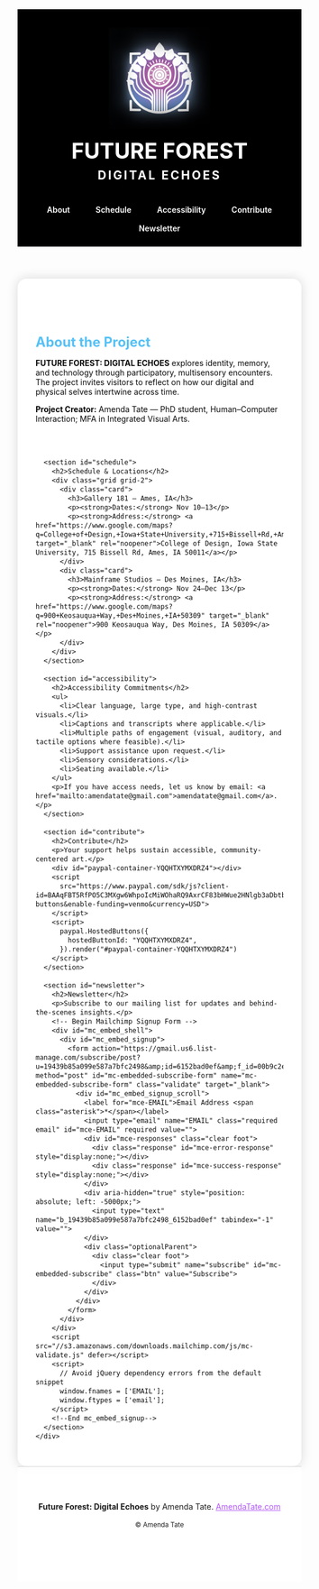 <!doctype html>
<html lang="en">
<head>
  <meta charset="utf-8" />
  <meta name="viewport" content="width=device-width, initial-scale=1" />
  <meta name="description" content="FUTURE FOREST: DIGITAL ECHOES — an interactive accessible art project by Amenda Tate. Exhibition dates: Gallery 181 (Nov 10–13) and Mainframe Studios (Nov 24–Dec 13). RSVP and newsletter sign-up." />
  <meta name="color-scheme" content="light dark" />
  <title>Future Forest: Digital Echoes</title>
  <style>
    :root {
      --bg: #ffffff;
      --fg: #0b0b0c;
      --muted: #3a3a3c;
      --accent: #b056f6;
      --accent2: #56c1f6;
      --accent-contrast: #ffffff;
      --focus: #ffd166;
      --card: #f3f4f6;
      --maxw: 72rem;
    }

    body {
      margin: 0;
      background: var(--bg);
      color: var(--fg);
      font-family: Futura, "Futura PT", "Avenir Next", Avenir, "Segoe UI", system-ui, -apple-system, Roboto, Helvetica, Arial, "Grantha Sangam MN", sans-serif;
      line-height: 1.6;
      font-size: clamp(18px, 1.1rem + 0.25vw, 20px);
      letter-spacing: 0.2px;
    }

    .content-bg {
      background: #ffffff;
      color: var(--fg);
      max-width: var(--maxw);
      margin: 0 auto;
      padding: 2rem;
      border-radius: 1rem;
      box-shadow: 0 0 20px rgba(0,0,0,0.15);
    }

    a { color: var(--accent); }
    a:hover { text-decoration: none; }

    header { border-bottom: 1px solid #d4d4d8; background: #000000; }
    .wrap { max-width: var(--maxw); margin: 0 auto; padding: clamp(1rem, 1.5vw, 2rem); }

    .brand { display: grid; justify-items: center; gap: .5rem; padding: 2rem 0 1rem 0; text-align: center; }
    .brand img { max-width: 180px; height: auto; }

    .title-forest { font-family: Eurostile, "Eurostile Next", "Microgramma", Futura, system-ui, sans-serif; font-weight: 700; font-size: clamp(2rem, 4vw, 3.5rem); text-transform: uppercase; margin: .5rem 0 0 0; color: #ffffff; }
    .title-echoes { font-family: "Colonna MT", "Cinzel", Georgia, serif; font-weight: 700; font-size: clamp(1.2rem, 2.2vw, 2rem); text-transform: uppercase; letter-spacing: .15em; margin: 0; color: #ffffff; }

    nav[aria-label="Primary"] {
      margin-top: 1rem;
      text-align: center;
    }
    nav a { display: inline-block; margin: 0 .5rem; padding: .5rem .8rem; border-radius: .6rem; text-decoration: none; font-weight: 600; color: #ffffff; }
    nav a:hover, nav a:focus-visible { background: var(--accent); color: var(--accent-contrast); }

    section { padding: 2rem 0; border-top: 1px solid #e5e7eb; }
    section:first-of-type { border-top: none; }

    h2 { font-size: clamp(1.4rem, 2.5vw, 2rem); margin-bottom: .5rem; color: var(--accent2); }
    h3 { font-size: 1.3rem; margin: .5rem 0; }
    p, li { max-width: 85ch; }

    .card { background: var(--card); border-radius: 1rem; padding: 1rem; }

    .btn {
      display: inline-block;
      padding: .4rem .9rem;
      border-radius: .6rem;
      background: var(--accent);
      color: var(--accent-contrast);
      text-decoration: none;
      font-weight: 700;
      font-size: 0.95rem;
      border: none;
      text-align: center;
      transition: background 0.3s ease, filter 0.3s ease;
      box-shadow: 0 2px 4px rgba(0,0,0,0.2);
    }
    .btn:hover { filter: brightness(1.05); background: var(--accent2); }

    /* Make newsletter input larger and styled consistently */
    #mce-EMAIL {
      padding: 1.2rem;
      font-size: 1.25rem;
      width: 100%;
      max-width: 500px;
      border-radius: .6rem;
      border: 1.5px solid #c9cdd3;
      box-sizing: border-box;
    }

    /* Adjust the Mailchimp submit button */
    #mc-embedded-subscribe.btn {
      font-size: 0.9rem;
      padding: .4rem .9rem;
      border-radius: .6rem;
    }

    footer { border-top: 1px solid #d4d4d8; padding: 2rem 0 4rem 0; text-align: center; background: rgba(255,255,255,0.9); }
  </style>
  <link href="//cdn-images.mailchimp.com/embedcode/classic-061523.css" rel="stylesheet" type="text/css">
</head>
<body>
  <header role="banner">
    <div class="wrap brand">
      <img src="Future Forest logo.jpg" alt="Future Forest: Digital Echoes Logo" />
      <h1 class="title-forest">FUTURE FOREST</h1>
      <p class="title-echoes">DIGITAL ECHOES</p>
    </div>
    <nav aria-label="Primary" class="wrap">
      <a href="#about">About</a>
      <a href="#schedule">Schedule</a>
      <a href="#accessibility">Accessibility</a>
      <a href="#contribute">Contribute</a>
      <a href="#newsletter">Newsletter</a>
    </nav>
  </header>

  <main id="main" tabindex="-1">
    <div class="content-bg">
      <section id="about">
        <h2>About the Project</h2>
        <p><strong>FUTURE FOREST: DIGITAL ECHOES</strong> explores identity, memory, and technology through participatory, multisensory encounters. The project invites visitors to reflect on how our digital and physical selves intertwine across time.</p>
        <p><strong>Project Creator:</strong> Amenda Tate — PhD student, Human–Computer Interaction; MFA in Integrated Visual Arts.</p>
      </section>

      <section id="schedule">
        <h2>Schedule & Locations</h2>
        <div class="grid grid-2">
          <div class="card">
            <h3>Gallery 181 — Ames, IA</h3>
            <p><strong>Dates:</strong> Nov 10–13</p>
            <p><strong>Address:</strong> <a href="https://www.google.com/maps?q=College+of+Design,+Iowa+State+University,+715+Bissell+Rd,+Ames,+IA+50011" target="_blank" rel="noopener">College of Design, Iowa State University, 715 Bissell Rd, Ames, IA 50011</a></p>
          </div>
          <div class="card">
            <h3>Mainframe Studios — Des Moines, IA</h3>
            <p><strong>Dates:</strong> Nov 24–Dec 13</p>
            <p><strong>Address:</strong> <a href="https://www.google.com/maps?q=900+Keosauqua+Way,+Des+Moines,+IA+50309" target="_blank" rel="noopener">900 Keosauqua Way, Des Moines, IA 50309</a></p>
          </div>
        </div>
      </section>

      <section id="accessibility">
        <h2>Accessibility Commitments</h2>
        <ul>
          <li>Clear language, large type, and high-contrast visuals.</li> 
          <li>Captions and transcripts where applicable.</li>
          <li>Multiple paths of engagement (visual, auditory, and tactile options where feasible).</li>
          <li>Support assistance upon request.</li>
          <li>Sensory considerations.</li>
          <li>Seating available.</li>
        </ul>
        <p>If you have access needs, let us know by email: <a href="mailto:amendatate@gmail.com">amendatate@gmail.com</a>.</p>
      </section>

      <section id="contribute">
        <h2>Contribute</h2>
        <p>Your support helps sustain accessible, community-centered art.</p>
        <div id="paypal-container-YQQHTXYMXDRZ4"></div>
        <script 
          src="https://www.paypal.com/sdk/js?client-id=BAAqFBT5RfPO5C3MXgw6WhpoIcMiWOhaRQ9AxrCF83bHWue2HNlgb3aDbtbcMYzxShLLBcOtr4rAZrFs04&components=hosted-buttons&enable-funding=venmo&currency=USD">
        </script>
        <script>
          paypal.HostedButtons({
            hostedButtonId: "YQQHTXYMXDRZ4",
          }).render("#paypal-container-YQQHTXYMXDRZ4")
        </script>
      </section>

      <section id="newsletter">
        <h2>Newsletter</h2>
        <p>Subscribe to our mailing list for updates and behind-the-scenes insights.</p>
        <!-- Begin Mailchimp Signup Form -->
        <div id="mc_embed_shell">
          <div id="mc_embed_signup">
            <form action="https://gmail.us6.list-manage.com/subscribe/post?u=19439b85a099e587a7bfc2498&amp;id=6152bad0ef&amp;f_id=00b9c2e1f0" method="post" id="mc-embedded-subscribe-form" name="mc-embedded-subscribe-form" class="validate" target="_blank">
              <div id="mc_embed_signup_scroll">
                <label for="mce-EMAIL">Email Address <span class="asterisk">*</span></label>
                <input type="email" name="EMAIL" class="required email" id="mce-EMAIL" required value="">
                <div id="mce-responses" class="clear foot">
                  <div class="response" id="mce-error-response" style="display:none;"></div>
                  <div class="response" id="mce-success-response" style="display:none;"></div>
                </div>
                <div aria-hidden="true" style="position: absolute; left: -5000px;">
                  <input type="text" name="b_19439b85a099e587a7bfc2498_6152bad0ef" tabindex="-1" value="">
                </div>
                <div class="optionalParent">
                  <div class="clear foot">
                    <input type="submit" name="subscribe" id="mc-embedded-subscribe" class="btn" value="Subscribe">
                  </div>
                </div>
              </div>
            </form>
          </div>
        </div>
        <script src="//s3.amazonaws.com/downloads.mailchimp.com/js/mc-validate.js" defer></script>
        <script>
          // Avoid jQuery dependency errors from the default snippet
          window.fnames = ['EMAIL'];
          window.ftypes = ['email'];
        </script>
        <!--End mc_embed_signup-->
      </section>
    </div>
  </main>

  <footer role="contentinfo">
    <div class="wrap">
      <p><strong>Future Forest: Digital Echoes</strong> by Amenda Tate. <a href="https://www.AmendaTate.com">AmendaTate.com</a></p>
      <p><small>© <span id="year"></span> Amenda Tate</small></p>
    </div>
  </footer>

  <script>document.getElementById('year').textContent = new Date().getFullYear();</script>
</body>
</html>

  <script>document.getElementById('year').textContent = new Date().getFullYear();</script>
</body>
</html>

